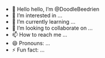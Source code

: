 - 👋 Hello hello, I’m @DoodleBeedrien
- 👀 I’m interested in ...
- 🌱 I’m currently learning ...
- 💞️ I’m looking to collaborate on ...
- 📫 How to reach me ...
- 😄 Pronouns: ...
- ⚡ Fun fact: ...

<!---
DoodleBeedrien/DoodleBeedrien is a ✨ special ✨ repository because its `README.md` (this file) appears on your GitHub profile.
You can click the Preview link to take a look at your changes.
--->
